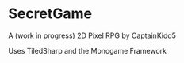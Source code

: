 # SecretGame


 A (work in progress) 2D Pixel RPG by CaptainKidd5
 
Uses TiledSharp and the Monogame Framework

